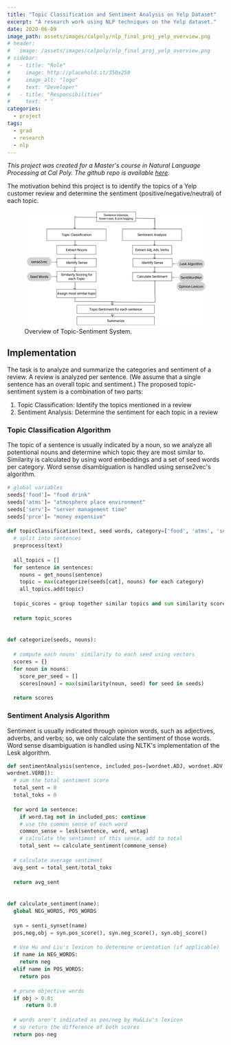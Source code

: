 ```yaml
---
title: "Topic Classification and Sentiment Analysis on Yelp Dataset"
excerpt: "A research work using NLP techniques on the Yelp dataset."
date: 2020-06-09
image_path: assets/images/calpoly/nlp_final_proj_yelp_overview.png
# header:
#   image: /assets/images/calpoly/nlp_final_proj_yelp_overview.png
# sidebar:
#   - title: "Role"
#     image: http://placehold.it/350x250
#     image_alt: "logo"
#     text: "Developer"
#   - title: "Responsibilities"
#     text: " "   
categories:
  - project
tags:
  - grad
  - research
  - nlp
---
```


_This project was created for a Master's course in Natural Language Processing at Cal Poly. The github repo is available [here](https://github.com/chmosquera/nlp-yelp-research)._ 

The motivation behind this project is to identify the topics of a Yelp customer review and determine the sentiment (positive/negative/neutral) of each topic. 

<figure>
    <a href="/assets/images/calpoly/nlp_final_proj_yelp_overview.png"><img src="/assets/images/calpoly/nlp_final_proj_yelp_overview.png"></a>
	<figcaption>Overview of Topic-Sentiment System.</figcaption>
</figure>

## Implementation
The task is to analyze and summarize the categories and sentiment of a review. A review is analyzed per sentence. (We assume that a single sentence has an overall topic and sentiment.) The proposed topic-sentiment system is a combination of two parts:
1. Topic Classification: Identify the topics mentioned in a review
2. Sentiment Analysis: Determine the sentiment for each topic in a review

### Topic Classification Algorithm
The topic of a sentence is usually indicated by a noun, so we analyze all potentional nouns and determine which topic they are most similar to. Similarity is calculated by using word embeddings and a set of seed words per category. Word sense disambiguation is handled using sense2vec's algorithm.

```python
# global variables
seeds['food']= "food drink"
seeds['atms']= "atmosphere place environment"
seeds['serv']= "server management time"
seeds['prce']= "money expensive"

def topicClassification(text, seed words, category=['food', 'atms', 'serv', 'prce']):
  # split into sentences
  preprocess(text)

  all_topics = []
  for sentence in sentences:
    nouns = get_nouns(sentence)
    topic = max(categorize(seeds[cat], nouns) for each category)
    all_topics.add(topic)

  topic_scores = group together similar topics and sum similarity scores

  return topic_scores


def categorize(seeds, nouns):

  # compute each nouns' similarity to each seed using vectors
  scores = {}
  for noun in nouns:
    score_per_seed = []
    scores[noun] = max(similarity(noun, seed) for seed in seeds)

  return scores
```


### Sentiment Analysis Algorithm
Sentiment is usually indicated through opinion words, such as adjectives, adverbs, and verbs; so, we only calculate the sentiment of those words. Word sense disambiguation is handled using NLTK's implementation of the Lesk algorithm.  

```python
def sentimentAnalysis(sentence, included_pos=[wordnet.ADJ, wordnet.ADV,
wordnet.VERB]):
  # sum the total sentiment score
  total_sent = 0
  total_toks = 0
  
  for word in sentence:
    if word.tag not in included_pos: continue
    # use the common sense of each word
    common_sense = lesk(sentence, word, wntag)
    # calculate the sentiment of this sense, add to total
    total_sent += calculate_sentiment(commone_sense)
  
  # calculate average sentiment
  avg_sent = total_sent/total_toks
  
  return avg_sent


def calculate_sentiment(name):
  global NEG_WORDS, POS_WORDS

  syn = senti_synset(name)
  pos,neg,obj = syn.pos_score(), syn.neg_score(), syn.obj_score()
  
  # Use Hu and Liu's lexicon to determine orientation (if applicable)
  if name in NEG_WORDS:             
    return neg
  elif name in POS_WORDS:
    return pos

  # prune objective words
  if obj > 0.8:          
      return 0.0

  # words aren't indicated as pos/neg by Hu&Liu's lexicon
  # so return the difference of both scores
  return pos-neg
```